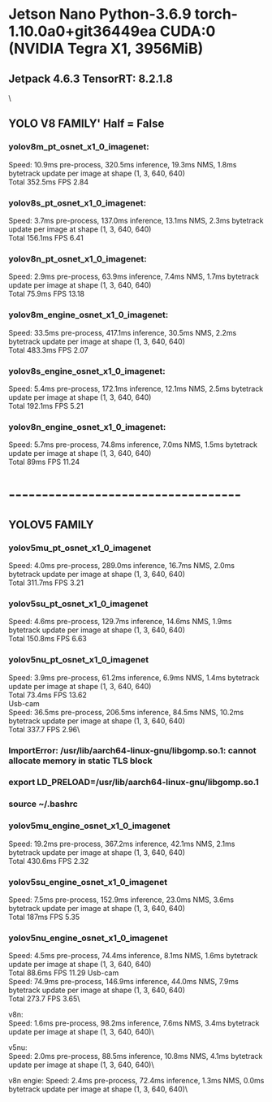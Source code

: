 # Jetson Nano Python-3.6.9 torch-1.10.0a0+git36449ea CUDA:0 (NVIDIA Tegra X1, 3956MiB)
## Jetpack 4.6.3 TensorRT: 8.2.1.8
\
## YOLO V8 FAMILY' Half = False
### yolov8m_pt_osnet_x1_0_imagenet:
Speed: 10.9ms pre-process, 320.5ms inference, 19.3ms NMS, 1.8ms bytetrack update per image at shape (1, 3, 640, 640)\
Total 352.5ms FPS 2.84

### yolov8s_pt_osnet_x1_0_imagenet:
Speed: 3.7ms pre-process, 137.0ms inference, 13.1ms NMS, 2.3ms bytetrack update per image at shape (1, 3, 640, 640)\
Total 156.1ms FPS 6.41

### yolov8n_pt_osnet_x1_0_imagenet:
Speed: 2.9ms pre-process, 63.9ms inference, 7.4ms NMS, 1.7ms bytetrack update per image at shape (1, 3, 640, 640)\
Total 75.9ms  FPS 13.18

### yolov8m_engine_osnet_x1_0_imagenet:
Speed: 33.5ms pre-process, 417.1ms inference, 30.5ms NMS, 2.2ms bytetrack update per image at shape (1, 3, 640, 640)\
Total 483.3ms FPS 2.07

### yolov8s_engine_osnet_x1_0_imagenet:
Speed: 5.4ms pre-process, 172.1ms inference, 12.1ms NMS, 2.5ms bytetrack update per image at shape (1, 3, 640, 640)\
Total 192.1ms FPS 5.21


### yolov8n_engine_osnet_x1_0_imagenet:
Speed: 5.7ms pre-process, 74.8ms inference, 7.0ms NMS, 1.5ms bytetrack update per image at shape (1, 3, 640, 640)\
Total 89ms FPS 11.24

# -----------------------------------
## YOLOV5 FAMILY
### yolov5mu_pt_osnet_x1_0_imagenet
Speed: 4.0ms pre-process, 289.0ms inference, 16.7ms NMS, 2.0ms bytetrack update per image at shape (1, 3, 640, 640)\
Total 311.7ms FPS 3.21

### yolov5su_pt_osnet_x1_0_imagenet
Speed: 4.6ms pre-process, 129.7ms inference, 14.6ms NMS, 1.9ms bytetrack update per image at shape (1, 3, 640, 640)\
Total 150.8ms FPS 6.63

### yolov5nu_pt_osnet_x1_0_imagenet
Speed: 3.9ms pre-process, 61.2ms inference, 6.9ms NMS, 1.4ms bytetrack update per image at shape (1, 3, 640, 640)\
Total 73.4ms FPS 13.62\
 Usb-cam\
Speed: 36.5ms pre-process, 206.5ms inference, 84.5ms NMS, 10.2ms bytetrack update per image at shape (1, 3, 640, 640)\
Total 337.7 FPS 2.96\

### ImportError: /usr/lib/aarch64-linux-gnu/libgomp.so.1: cannot allocate memory in static TLS block
### export LD_PRELOAD=/usr/lib/aarch64-linux-gnu/libgomp.so.1
### source ~/.bashrc
### yolov5mu_engine_osnet_x1_0_imagenet
Speed: 19.2ms pre-process, 367.2ms inference, 42.1ms NMS, 2.1ms bytetrack update per image at shape (1, 3, 640, 640)\
Total 430.6ms FPS 2.32


### yolov5su_engine_osnet_x1_0_imagenet
Speed: 7.5ms pre-process, 152.9ms inference, 23.0ms NMS, 3.6ms bytetrack update per image at shape (1, 3, 640, 640)\
Total 187ms FPS 5.35

### yolov5nu_engine_osnet_x1_0_imagenet
Speed: 4.5ms pre-process, 74.4ms inference, 8.1ms NMS, 1.6ms bytetrack update per image at shape (1, 3, 640, 640)\
Total 88.6ms FPS 11.29
 Usb-cam\
Speed: 74.9ms pre-process, 146.9ms inference, 44.0ms NMS, 7.9ms bytetrack update per image at shape (1, 3, 640, 640)\
Total 273.7 FPS 3.65\


v8n:\
Speed: 1.6ms pre-process, 98.2ms inference, 7.6ms NMS, 3.4ms bytetrack update per image at shape (1, 3, 640, 640)\

v5nu:\
Speed: 2.0ms pre-process, 88.5ms inference, 10.8ms NMS, 4.1ms bytetrack update per image at shape (1, 3, 640, 640)\

v8n engie:
Speed: 2.4ms pre-process, 72.4ms inference, 1.3ms NMS, 0.0ms bytetrack update per image at shape (1, 3, 640, 640)\






